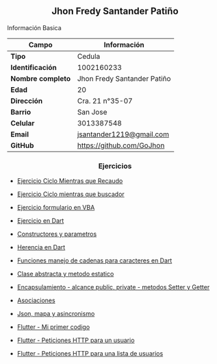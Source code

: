 <h2 align=center>Jhon Fredy Santander Patiño</h2>

Información Basica

| Campo | Información |
| --- | --- |
| **Tipo** | Cedula |
| **Identificación** | 1002160233 |
| **Nombre completo** | Jhon Fredy Santander Patiño|
| **Edad** | 20 |
| **Dirección** | Cra. 21 n°35-07 |
| **Barrio** | San Jose |
| **Celular** | 3013387548|
| **Email** | jsantander1219@gmail.com |
| **GitHub** | https://github.com/GoJhon |

<h3 align=center>Ejercicios</h3>

- [Ejercicio Ciclo Mientras que Recaudo](/jhonSantander/whileRecaudo/README.md)

- [Ejercicio Ciclo mientras que buscador](/jhonSantander/whileBaseDatos/README.md)

- [Ejercicio formulario en VBA](/jhonSantander/Formulario/README.md)

- [Ejercicio en Dart](/jhonSantander/dartMetodos/README.md)

- [Constructores y parametros](/jhonSantander/constructorParametros/README.md)

- [Herencia en Dart](/jhonSantander/herencia/README.md)

- [Funciones manejo de cadenas para caracteres en Dart](/jhonSantander/manejoCadenasDart/README.md)

- [Clase abstracta y metodo estatico](/jhonSantander/claseAbstractometodoStatic/README.md)

- [Encapsulamiento - alcance public, private - metodos Setter y Getter](/jhonSantander/encapsulamiento/README.md)

- [Asociaciones](/jhonSantander/asociaciones/README.md)

- [Json, mapa y asincronismo](/jhonSantander/json/README.md)

- [Flutter - Mi primer codigo](/jhonSantander/dartPrimerCodigo/README.md)

- [Flutter - Peticiones HTTP para un usuario](/jhonSantander/flutterPeticionHTTP/README.md)

- [Flutter - Peticiones HTTP para una lista de usuarios](/jhonSantander/peticionesHttpListaUsuarios/README.md)
